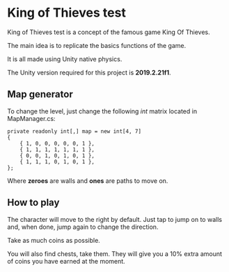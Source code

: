 # King of Thieves test

King of Thieves test is a concept of the famous game King Of Thieves.

The main idea is to replicate the basics functions of the game.

It is all made using Unity native physics.

The Unity version required for this project is **2019.2.21f1**.

## Map generator

To change the level, just change the following *int* matrix located in MapManager.cs:

    private readonly int[,] map = new int[4, 7]
    {
        { 1, 0, 0, 0, 0, 0, 1 },
        { 1, 1, 1, 1, 1, 1, 1 },
        { 0, 0, 1, 0, 1, 0, 1 },
        { 1, 1, 1, 0, 1, 0, 1 },
    };
	

Where **zeroes** are walls and **ones** are paths to move on.


## How to play

The character will move to the right by default. Just tap to jump on to walls and, when done, jump again to change the direction.

Take as much coins as possible.

You will also find chests, take them. They will give you a 10% extra amount of coins you have earned at the moment.
